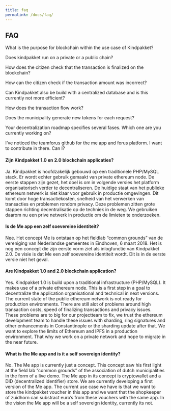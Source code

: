 ```yaml
---
title: faq
permalink: /docs/faq/
---
```


## FAQ

What is the purpose for blockchain within the use case of Kindpakket?

Does kindpakket run on a private or a public chain?

How does the citizen check that the transaction is finalized on the blockchain?

How can the citizen check if the transaction amount was incorrect?

Can Kindpakket also be build with a centralized database and is this currently not more efficient?

How does the transaction flow work?

Does the municipality generate new tokens for each request?

Your decentralization roadmap specifies several fases. Which one are you currently working on?

I’ve noticed the teamforus github for the me app and forus platform. I want to contribute in there. Can I?


#### Zijn Kindpakket 1.0 en 2.0 blockchain applicaties?
Ja. Kindpakket is hoofdzakelijk gebouwd op een traditionele PHP/MySQL stack. Er wordt echter gebruik gemaakt van private ethereum node. De eerste stappen zijn gezet, het doel is om in volgende versies het platform organisatorisch verder te decentraliseren. De huidige staat van het publieke ethereum netwerk is niet klaar voor gebruik in productie omgevingen. Dit komt door hoge transactiekosten, snelheid van het verwerken van transacties en problemen rondom privacy. Deze problemen zitten grote stappen richting decentralisatie op de techniek in de weg. We gebruiken daarom nu een prive netwerk in productie om de limieten te onderzoeken.

#### Is de Me app een zelf soevereine identiteit?
Nee. Het concept Me is ontstaan op het fieldlab “common grounds” van de vereniging van Nederlandse gemeentes in Eindhoven, 6 maart 2018. Het is nog een concept die zijn eerste vorm ziet als inlogfunctie van Kindpakket 2.0. De visie is dat Me een zelf soevereine identiteit wordt. Dit is in de eerste versie niet het geval.

#### Are Kindpakket 1.0 and 2.0 blockchain application?
Yes. Kindpakket 1.0 is build upon a traditional infrastructure (PHP/MySQL). It makes use of a private ethereum node. This is a first step in a goal to decentralize the application organisational and technical in next versions. The current state of the public ethereum network is not ready for production environments. There are still alot of problems around high transaction costs, speed of finalizing transactions and privacy issues. These problems are to big for our projectteam to fix, we trust the ethereum development team to handle these issues with sharding, ring signatures and other enhancements in Constantinople or the sharding update after that. We want to explore the limits of Ethereum and IPFS in a production environment. That why we work on a private network and hope to migrate in the near future.

#### What is the Me app and is it a self sovereign identity?
No. The Me app is currently just a concept. This concept saw his first light at the field lab “common grounds” of the association of dutch municipalities in the form of a live demo. The Me app in its concept is cryptowallet and a DID (decentralized identifier) store. We are currently developing a first version of the Me app. The current use case we have is that we want to store the kindpakket voucher in this app and we want that the shopkeeper of zuidhorn can substract euro’s from these vouchers with the same app. In the vision the Me app will be a self sovereign identity, currently its not.





